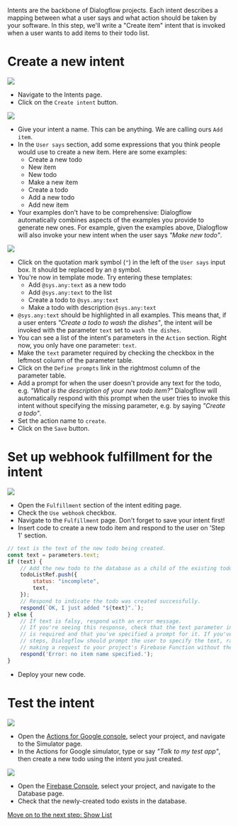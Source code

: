 Intents are the backbone of Dialogflow projects. Each intent describes a mapping between what a user says and what action should be taken by your software. In this step, we'll write a "Create item" intent that is invoked when a user wants to add items to their todo list.

# Create a new intent

![](screenshots/01-create-item/01-create-intent.markedup.png)
- Navigate to the Intents page.
- Click on the `Create intent` button.

![](screenshots/01-create-item/02-create-intent-name-user-says.markedup.png)
- Give your intent a name. This can be anything. We are calling ours `Add item`.
- In the `User says` section, add some expressions that you think people would use to create a new item. Here are some examples:
  - Create a new todo
  - New item
  - New todo
  - Make a new item
  - Create a todo
  - Add a new todo
  - Add new item
- Your examples don't have to be comprehensive: Dialogflow automatically combines aspects of the examples you provide to generate new ones. For example, given the examples above, Dialogflow will also invoke your new intent when the user says _"Make new todo"_.

![](screenshots/01-create-item/03-create-intent-parameter.markedup.png)
- Click on the quotation mark symbol (`"`) in the left of the `User says` input box. It should be replaced by an `@` symbol.
- You're now in template mode. Try entering these templates:
  - Add `@sys.any:text` as a new todo
  - Add `@sys.any:text` to the list
  - Create a todo to `@sys.any:text`
  - Make a todo with description `@sys.any:text`
- `@sys.any:text` should be highlighted in all examples. This means that, if a user enters _"Create a todo to wash the dishes"_, the intent will be invoked with the parameter `text` set to `wash the dishes`.
- You can see a list of the intent's parameters in the `Action` section. Right now, you only have one parameter: `text`.
- Make the `text` parameter required by checking the checkbox in the leftmost column of the parameter table.
- Click on the `Define prompts` link in the rightmost column of the parameter table.
- Add a prompt for when the user doesn't provide any text for the todo, e.g. _"What is the description of your new todo item?"_ Dialogflow will automatically respond with this prompt when the user tries to invoke this intent without specifying the missing parameter, e.g. by saying _"Create a todo"_.
- Set the action name to `create`.
- Click on the `Save` button.

# Set up webhook fulfillment for the intent

![](screenshots/01-create-item/04-create-intent-fullfilment.markedup.png)
- Open the `Fulfillment` section of the intent editing page.
- Check the `Use webhook` checkbox.
- Navigate to the `Fulfillment` page. Don't forget to save your intent first!
- Insert code to create a new todo item and respond to the user on 'Step 1' section.
```js
// text is the text of the new todo being created.
const text = parameters.text;
if (text) {
    // Add the new todo to the database as a child of the existing todo node.
    todoListRef.push({
        status: "incomplete",
        text,
    });
    // Respond to indicate the todo was created successfully.
    respond(`OK, I just added "${text}".`);
} else {
    // If text is falsy, respond with an error message.
    // If you're seeing this response, check that the text parameter in the intent
    // is required and that you've specified a prompt for it. If you've taken these
    // steps, Dialogflow should prompt the user to specify the text, rather than
    // making a request to your project's Firebase Function without the text parameter.
    respond('Error: no item name specified.');
}
```
- Deploy your new code.

# Test the intent

![](screenshots/01-create-item/05-create-intent-simulate.png)
- Open the [Actions for Google console](https://console.actions.google.com), select your project, and navigate to the Simulator page.
- In the Actions for Google simulator, type or say _"Talk to my test app"_, then create a new todo using the intent you just created.

![](screenshots/01-create-item/06-create-intent-database.markedup.png)
- Open the [Firebase Console](https://console.firebase.google.com), select your project, and navigate to the Database page.
- Check that the newly-created todo exists in the database.

[Move on to the next step: Show List](./02-show-list.md)
